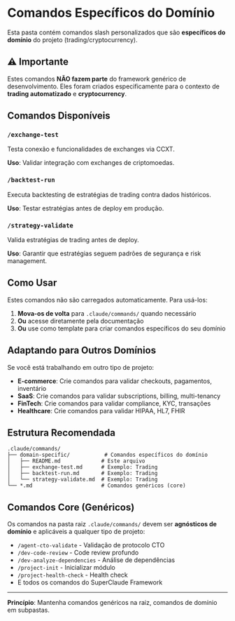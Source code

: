 # Comandos Específicos do Domínio

Esta pasta contém comandos slash personalizados que são **específicos do domínio** do projeto (trading/cryptocurrency).

## ⚠️ Importante

Estes comandos **NÃO fazem parte** do framework genérico de desenvolvimento. Eles foram criados especificamente para o contexto de **trading automatizado** e **cryptocurrency**.

## Comandos Disponíveis

### `/exchange-test`
Testa conexão e funcionalidades de exchanges via CCXT.

**Uso**: Validar integração com exchanges de criptomoedas.

### `/backtest-run`
Executa backtesting de estratégias de trading contra dados históricos.

**Uso**: Testar estratégias antes de deploy em produção.

### `/strategy-validate`
Valida estratégias de trading antes de deploy.

**Uso**: Garantir que estratégias seguem padrões de segurança e risk management.

## Como Usar

Estes comandos não são carregados automaticamente. Para usá-los:

1. **Mova-os de volta** para `.claude/commands/` quando necessário
2. **Ou** acesse diretamente pela documentação
3. **Ou** use como template para criar comandos específicos do seu domínio

## Adaptando para Outros Domínios

Se você está trabalhando em outro tipo de projeto:

- **E-commerce**: Crie comandos para validar checkouts, pagamentos, inventário
- **SaaS**: Crie comandos para validar subscriptions, billing, multi-tenancy
- **FinTech**: Crie comandos para validar compliance, KYC, transações
- **Healthcare**: Crie comandos para validar HIPAA, HL7, FHIR

## Estrutura Recomendada

```
.claude/commands/
├── domain-specific/           # Comandos específicos do domínio
│   ├── README.md             # Este arquivo
│   ├── exchange-test.md      # Exemplo: Trading
│   ├── backtest-run.md       # Exemplo: Trading
│   └── strategy-validate.md  # Exemplo: Trading
└── *.md                      # Comandos genéricos (core)
```

## Comandos Core (Genéricos)

Os comandos na pasta raiz `.claude/commands/` devem ser **agnósticos de domínio** e aplicáveis a qualquer tipo de projeto:

- `/agent-cto-validate` - Validação de protocolo CTO
- `/dev-code-review` - Code review profundo
- `/dev-analyze-dependencies` - Análise de dependências
- `/project-init` - Inicializar módulo
- `/project-health-check` - Health check
- E todos os comandos do SuperClaude Framework

---

**Princípio**: Mantenha comandos genéricos na raiz, comandos de domínio em subpastas.
